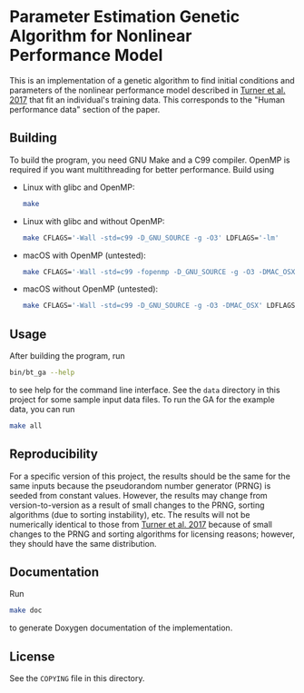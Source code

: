 <!-- Copyright 2015-2019 Duke University

This program is free software: you can redistribute it and/or modify it under
the terms of the GNU General Public License Version 2 as published by the Free
Software Foundation.

This program is distributed in the hope that it will be useful, but WITHOUT ANY
WARRANTY; without even the implied warranty of MERCHANTABILITY or FITNESS FOR A
PARTICULAR PURPOSE. See the GNU General Public License for more details.

You should have received a copy of the GNU General Public License Version 2
along with this program. If not, see
<https://www.gnu.org/licenses/old-licenses/gpl-2.0.txt>. -->

# Parameter Estimation Genetic Algorithm for Nonlinear Performance Model

This is an implementation of a genetic algorithm to find initial conditions and
parameters of the nonlinear performance model described in [Turner et al. 2017]
that fit an individual's training data. This corresponds to the "Human
performance data" section of the paper.

## Building

To build the program, you need GNU Make and a C99 compiler. OpenMP is required
if you want multithreading for better performance. Build using

* Linux with glibc and OpenMP:

  ```sh
  make
  ```

* Linux with glibc and without OpenMP:

  ```sh
  make CFLAGS='-Wall -std=c99 -D_GNU_SOURCE -g -O3' LDFLAGS='-lm'
  ```

* macOS with OpenMP (untested):

  ```sh
  make CFLAGS='-Wall -std=c99 -fopenmp -D_GNU_SOURCE -g -O3 -DMAC_OSX'
  ```

* macOS without OpenMP (untested):

  ```sh
  make CFLAGS='-Wall -std=c99 -D_GNU_SOURCE -g -O3 -DMAC_OSX' LDFLAGS='-lm'
  ```

## Usage

After building the program, run

```sh
bin/bt_ga --help
```

to see help for the command line interface. See the `data` directory in this
project for some sample input data files. To run the GA for the example data,
you can run

```sh
make all
```

## Reproducibility

For a specific version of this project, the results should be the same for the
same inputs because the pseudorandom number generator (PRNG) is seeded from
constant values. However, the results may change from version-to-version as a
result of small changes to the PRNG, sorting algorithms (due to sorting
instability), etc. The results will not be numerically identical to those from
[Turner et al. 2017] because of small changes to the PRNG and sorting
algorithms for licensing reasons; however, they should have the same
distribution.

## Documentation

Run

```sh
make doc
```

to generate Doxygen documentation of the implementation.

## License

See the `COPYING` file in this directory.

[Turner et al. 2017]: http://dx.doi.org/10.1515/bhk-2017-0013
